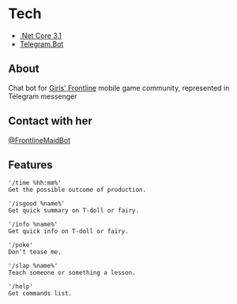 # Tech
* [.Net Core 3.1](https://dotnet.microsoft.com/download)
* [Telegram.Bot](https://github.com/TelegramBots/Telegram.Bot)

## About
  Chat bot for [Girls' Frontline](http://gf.sunborngame.com/) mobile game community, represented in Telegram messenger
 
## Contact with her
  [@FrontlineMaidBot](https://t.me/FrontlineMaidBot)

## Features
	'/time %hh:mm%' 
	Get the possible outcome of production.

	'/isgood %name%' 
	Get quick summary on T-doll or fairy.

	'/info %name%' 
	Get quick info on T-doll or fairy.

	'/poke' 
	Don't tease me.

	'/slap %name%' 
	Teach someone or something a lesson.

	'/help' 
	Get commands list.
